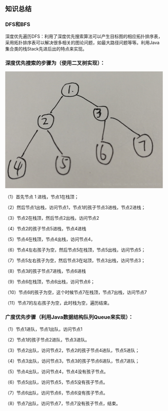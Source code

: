 ## 知识总结
### DFS和BFS
   深度优先遍历DFS：利用了深度优先搜索算法可以产生目标图的相应拓扑排序表，采用拓扑排序表可以解决很多相关的图论问题，如最大路径问题等等。利用Java集合类的栈Stack先进后出的特点来实现。
   
### 深度优先搜索的步骤为（使用二叉树实现）：

![这里是二叉树图片](https://github.com/Joiechen/algorithm008-class01/blob/master/Week_04/jpg/二叉树.png)

（1）首先节点 1 进栈，节点1在栈顶；

（2）然后节点1出栈，访问节点1，节点1的孩子节点3进栈，节点2进栈；

（3）节点2在栈顶，然后节点2出栈，访问节点2

（4）节点2的孩子节点5进栈，节点4进栈

（5）节点4在栈顶，节点4出栈，访问节点4，

（6）节点4左右孩子为空，然后节点5在栈顶，节点5出栈，访问节点5；

（7）节点5左右孩子为空，然后节点3在站顶，节点3出栈，访问节点3；

（8）节点3的孩子节点7进栈，节点6进栈

（9）节点6在栈顶，节点6出栈，访问节点6；

（10）节点6的孩子为空，这个时候节点7在栈顶，节点7出栈，访问节点7

（11）节点7的左右孩子为空，此时栈为空，遍历结束。

### 广度优先步骤（利用Java数据结构队列Queue来实现）：

（1）节点1进队，节点1出队，访问节点1

（2）节点1的孩子节点2进队，节点3进队。

（3）节点2出队，访问节点2，节点2的孩子节点4进队，节点5进队；

（4）节点3出队，访问节点3，节点3的孩子节点6进队，节点7进队；

（5）节点4出队，访问节点4，节点4没有孩子节点。

（6）节点5出队，访问节点5，节点5没有孩子节点。

（7）节点6出队，访问节点6，节点6没有孩子节点。

（8）节点7出队，访问节点7，节点7没有孩子节点，结束。
